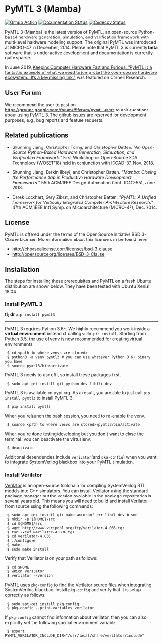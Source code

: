 PyMTL 3 (Mamba)
==========================================================================

[![Github Action](https://github.com/pymtl/pymtl3/actions/workflows/python-package-ci.yml/badge.svg)](https://github.com/pymtl/pymtl3/actions/workflows/python-package-ci.yml)
[![Documentation Status](https://readthedocs.org/projects/pymtl3/badge/?version=latest)](https://pymtl3.readthedocs.io/en/latest/?badge=latest)
[![Codecov Status](https://codecov.io/gh/pymtl/pymtl3/branch/master/graph/badge.svg)](https://codecov.io/gh/pymtl/pymtl3)

PyMTL 3 (Mamba) is the latest version of PyMTL, an open-source
Python-based hardware generation, simulation, and verification framework with
multi-level hardware modeling support. The original PyMTL was introduced
at MICRO-47 in December, 2014. Please note that PyMTL 3 is currently
**beta** software that is under active development and documentation is
currently quite sparse.

In June 2019, [Keeping Computer Hardware Fast and Furious: "PyMTL is a fantastic example of what we need to jump-start the open-source hardware ecosystem…It’s a key missing link."](https://research.cornell.edu/news-features/keeping-computer-hardware-fast-and-furious "Link to the article") was featured on Cornell Research.

User Forum
----------
We recommend the user to post on https://groups.google.com/forum/#!forum/pymtl-users to ask questions about using PyMTL 3. The github issues are reserved for development purposes, e.g., bug reports and feature requests.

Related publications
--------------------------------------------------------------------------

- Shunning Jiang, Christopher Torng, and Christopher Batten. _"An Open-Source Python-Based Hardware Generation, Simulation, and Verification Framework."_ First Workshop on Open-Source EDA Technology (WOSET'18) held in conjunction with ICCAD-37, Nov. 2018.

- Shunning Jiang, Berkin Ilbeyi, and Christopher Batten. _"Mamba: Closing the Performance Gap in Productive Hardware Development Frameworks."_ 55th ACM/IEEE Design Automation Conf. (DAC-55), June 2018. 

- Derek Lockhart, Gary Zibrat, and Christopher Batten. _"PyMTL: A Unified Framework for Vertically Integrated Computer Architecture Research."_ 47th ACM/IEEE Int'l Symp. on Microarchitecture (MICRO-47), Dec. 2014.

License
--------------------------------------------------------------------------

PyMTL is offered under the terms of the Open Source Initiative BSD
3-Clause License. More information about this license can be found here:

  - http://choosealicense.com/licenses/bsd-3-clause
  - http://opensource.org/licenses/BSD-3-Clause
  
Installation
------------

The steps for installing these prerequisites and PyMTL on a fresh Ubuntu
distribution are shown below. They have been tested with Ubuntu Xenial 18.04.

### Install PyMTL 3


**tl; dr** ```pip install pymtl3```

----

PyMTL 3 requires Python 3.6+. We highly recommend you work inside a **virtual environment** instead of calling ```sudo pip install```. Starting from Python 3.5, the use of venv is now recommended for creating virtual environments.

```
 $ cd <path to where venvs are stored>
 $ python3 -m venv pymtl3 # you can use whatever Python 3.6+ binary you have
 $ source pymtl3/bin/activate
```
PyMTL 3 needs to use cffi, so install these packages first.

```
 $ sudo apt-get install git python-dev libffi-dev
```

PyMTL 3 is available on pypi.org. As a result, you are able to just call ```pip install pymtl3``` to install PyMTL 3.

```
 $ pip install pymtl3
```

When you relaunch the bash session, you need to re-enable the venv.

```
 $ source <path to where venvs are stored>/pymtl3/bin/activate
```

When you're done testing/developing but you don't want to close the terminal, you can deactivate the virtualenv:

```
 $ deactivate
```


Additional dependencies include ```verilator```(and ```pkg-config```) when you want to integrate SystemVerilog blackbox into your PyMTL simulation.

### Install Verilator

[Verilator](http://www.veripool.org/wiki/verilator) is an open-source toolchain for compiling SystemVerilog RTL
models into C++ simulators. You can install Verilator using the
standard package manager but the version available in the package
repositories is several years old. This means you will need to build and
install Verilator from source using the following commands:

```
 $ sudo apt-get install git make autoconf g++ libfl-dev bison
 $ mkdir -p ${HOME}/src
 $ cd ${HOME}/src
 $ wget http://www.veripool.org/ftp/verilator-4.036.tgz
 $ tar -xzvf verilator-4.036.tgz
 $ cd verilator-4.036
 $ ./configure
 $ make
 $ sudo make install
```

Verify that Verilator is on your path as follows:

```
 $ cd $HOME
 $ which verilator
 $ verilator --version
```

PyMTL uses `pkg-config` to find the Verilator source files when
integrating SystemVerilog blackbox. Install
`pkg-config` and verify that it is setup correctly as follows:

```
 $ sudo apt-get install pkg-config
 $ pkg-config --print-variables verilator
```

If `pkg-config` cannot find information about verilator, then you can
also explicitly set the following special environment variable:

```
 $ export PYMTL_VERILATOR_INCLUDE_DIR="/usr/local/share/verilator/include"
```

